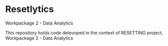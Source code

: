 
# Resetlytics

Workpackage 2 - Data Analytics

This repository holds code delevoped in the context of RESETTING project, Workpackage 2 - Data Analytics
